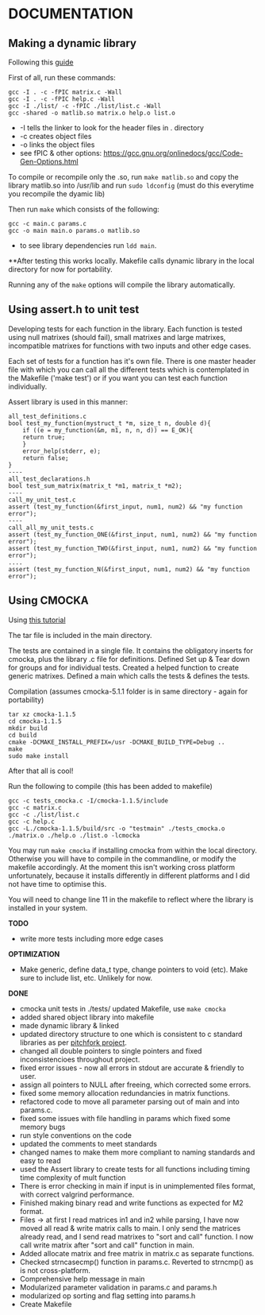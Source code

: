 # **DOCUMENTATION**

## Making a dynamic library 

Following this [guide](https://www.cs-fundamentals.com/c-programming/static-and-dynamic-linking-in-c)

First of all, run these commands: 
```
gcc -I . -c -fPIC matrix.c -Wall
gcc -I . -c -fPIC help.c -Wall
gcc -I ./list/ -c -fPIC ./list/list.c -Wall
gcc -shared -o matlib.so matrix.o help.o list.o
```
- -I tells the linker to look for the header files in . directory
- -c creates object files 
- -o links the object files
- see fPIC & other options: 
https://gcc.gnu.org/onlinedocs/gcc/Code-Gen-Options.html

To compile or recompile only the .so, run `make matlib.so` and
copy the library matlib.so into /usr/lib 
and run `sudo ldconfig` 
(must do this everytime you recompile the dyamic lib)

Then run `make` which consists of the following:
```
gcc -c main.c params.c 
gcc -o main main.o params.o matlib.so
```
* to see library dependencies run `ldd main`.

**After testing this works locally.
Makefile calls dynamic library in the local directory for now for portability. 

Running any of the ```make``` options will compile the library automatically.


## Using assert.h to unit test

Developing tests for each function in the library. Each function is 
tested using null matrixes (should fail), small matrixes and large
matrixes, incompatible matrixes for functions with two inputs and 
other edge cases.

Each set of tests for a function has it's own file. There is one 
master header file with which you can call all the different tests
which is contemplated in the Makefile ('make test') or if you want
you can test each function individually. 

Assert library is used in this manner: 
```
all_test_definitions.c 
bool test_my_function(mystruct_t *m, size_t n, double d){
	if ((e = my_function(&m, m1, n, n, d)) == E_OK){
	return true;
	}
	error_help(stderr, e);
	return false;
}
----
all_test_declarations.h 
bool test_sum_matrix(matrix_t *m1, matrix_t *m2);
----
call_my_unit_test.c
assert (test_my_function(&first_input, num1, num2) && "my function error");	
----
call_all_my_unit_tests.c 
assert (test_my_function_ONE(&first_input, num1, num2) && "my function error");	
assert (test_my_function_TWO(&first_input, num1, num2) && "my function error");
....	
assert (test_my_function_N(&first_input, num1, num2) && "my function error");	
```

## Using CMOCKA

Using [this tutorial](https://www.wfbsoftware.de/c-unit-testing-with-cmocka/)

The tar file is included in the main directory.

The tests are contained in a single file.
It contains the obligatory inserts for cmocka, plus the library .c file for definitions. 
Defined Set up & Tear down for groups and for individual tests. 
Created a helped function to create generic matrixes.
Defined a main which calls the tests & defines the tests.

Compilation (assumes cmocka-5.1.1 folder is in same directory - again for portability)
```
tar xz cmocka-1.1.5
cd cmocka-1.1.5
mkdir build 
cd build 
cmake -DCMAKE_INSTALL_PREFIX=/usr -DCMAKE_BUILD_TYPE=Debug ..
make
sudo make install
```
After that all is cool!

Run the following to compile (this has been added to makefile)
``` 
gcc -c tests_cmocka.c -I/cmocka-1.1.5/include
gcc -c matrix.c
gcc -c ./list/list.c
gcc -c help.c
gcc -L./cmocka-1.1.5/build/src -o "testmain" ./tests_cmocka.o ./matrix.o ./help.o ./list.o -lcmocka
```

You may run ```make cmocka``` if installing cmocka from within the local directory.
Otherwise you will have to compile in the commandline, or modify the makefile 
accordingly. 
At the moment this isn't working cross platform unfortunately,
because it installs differently in different platforms and I did not have time to optimise this. 

You will need to change line 11 in the makefile to reflect where the library is installed in your system.


**TODO**  
- write more tests including more edge cases 

**OPTIMIZATION**
- Make generic, define data_t type, change pointers to void (etc). Make sure to include list, etc. Unlikely for now.

**DONE**
- cmocka unit tests in ./tests/ updated Makefile, use `make cmocka`
- added shared object library into makefile 
- made dynamic library & linked
- updated directory structure to one which is consistent to c standard libraries as per [pitchfork project](https://api.csswg.org/bikeshed/?force=1&url=https://raw.githubusercontent.com/vector-of-bool/pitchfork/develop/data/spec.bs). 
- changed all double pointers to single pointers and fixed inconsistencioes throughout project. 
- fixed error issues - now all errors in stdout are accurate & friendly to user. 
- assign all pointers to NULL after freeing, which corrected some errors.
- fixed some memory allocation redundancies in matrix functions. 
- refactored code to move all parameter parsing out of main and into params.c. 
- fixed some issues with file handling in params which fixed some memory bugs
- run style conventions on the code 
- updated the comments to meet standards
- changed names to make them more compliant to naming standards and easy to read
- used the Assert library to create tests for all functions including timing time complexity of mult function 
- There is error checking in main if input is in unimplemented files format, with correct valgrind performance. 
- Finished making binary read and write functions as expected for M2 format.
- Files -> at first I read matrices in1 and in2 while parsing, I have now moved all read & write matrix calls to main. I only send the matrices already read, and I send read matrixes to "sort and call" function. I now call write matrix after "sort and call" function in main. 
- Added allocate matrix and free matrix in matrix.c as separate functions.
- Checked strncasecmp() function in params.c. Reverted to strncmp() as is not cross-platform. 
- Comprehensive help message in main 
- Modularized parameter validation in params.c and params.h
- modularized op sorting and flag setting into params.h
- Create Makefile 
